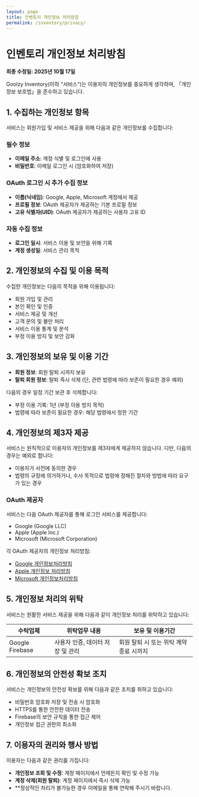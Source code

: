 ```yaml
---
layout: page
title: 인벤토리 개인정보 처리방침
permalink: /inventory/privacy/
---
```


# 인벤토리 개인정보 처리방침

**최종 수정일: 2025년 10월 17일**

Goolzy Inventory(이하 "서비스")는 이용자의 개인정보를 중요하게 생각하며, 「개인정보 보호법」을 준수하고 있습니다.

## 1. 수집하는 개인정보 항목

서비스는 회원가입 및 서비스 제공을 위해 다음과 같은 개인정보를 수집합니다:

### 필수 정보
- **이메일 주소**: 계정 식별 및 로그인에 사용
- **비밀번호**: 이메일 로그인 시 (암호화하여 저장)

### OAuth 로그인 시 추가 수집 정보
- **이름(닉네임)**: Google, Apple, Microsoft 계정에서 제공
- **프로필 정보**: OAuth 제공자가 제공하는 기본 프로필 정보
- **고유 식별자(UID)**: OAuth 제공자가 제공하는 사용자 고유 ID

### 자동 수집 정보
- **로그인 일시**: 서비스 이용 및 보안을 위해 기록
- **계정 생성일**: 서비스 관리 목적

## 2. 개인정보의 수집 및 이용 목적

수집한 개인정보는 다음의 목적을 위해 이용됩니다:

- 회원 가입 및 관리
- 본인 확인 및 인증
- 서비스 제공 및 개선
- 고객 문의 및 불만 처리
- 서비스 이용 통계 및 분석
- 부정 이용 방지 및 보안 강화

## 3. 개인정보의 보유 및 이용 기간

- **회원 정보**: 회원 탈퇴 시까지 보유
- **탈퇴 회원 정보**: 탈퇴 즉시 삭제 (단, 관련 법령에 따라 보존이 필요한 경우 예외)

다음의 경우 일정 기간 보관 후 삭제합니다:
- 부정 이용 기록: 1년 (부정 이용 방지 목적)
- 법령에 따라 보존이 필요한 경우: 해당 법령에서 정한 기간

## 4. 개인정보의 제3자 제공

서비스는 원칙적으로 이용자의 개인정보를 제3자에게 제공하지 않습니다. 다만, 다음의 경우는 예외로 합니다:

- 이용자가 사전에 동의한 경우
- 법령의 규정에 의거하거나, 수사 목적으로 법령에 정해진 절차와 방법에 따라 요구가 있는 경우

### OAuth 제공자
서비스는 다음 OAuth 제공자를 통해 로그인 서비스를 제공합니다:
- Google (Google LLC)
- Apple (Apple Inc.)
- Microsoft (Microsoft Corporation)

각 OAuth 제공자의 개인정보 처리방침:
- [Google 개인정보처리방침](https://policies.google.com/privacy)
- [Apple 개인정보 처리방침](https://www.apple.com/legal/privacy/)
- [Microsoft 개인정보처리방침](https://privacy.microsoft.com/)

## 5. 개인정보 처리의 위탁

서비스는 원활한 서비스 제공을 위해 다음과 같이 개인정보 처리를 위탁하고 있습니다:

| 수탁업체 | 위탁업무 내용 | 보유 및 이용기간 |
|---------|-------------|----------------|
| Google Firebase | 사용자 인증, 데이터 저장 및 관리 | 회원 탈퇴 시 또는 위탁 계약 종료 시까지 |

## 6. 개인정보의 안전성 확보 조치

서비스는 개인정보의 안전성 확보를 위해 다음과 같은 조치를 취하고 있습니다:

- 비밀번호 암호화 저장 및 전송 시 암호화
- HTTPS를 통한 안전한 데이터 전송
- Firebase의 보안 규칙을 통한 접근 제어
- 개인정보 접근 권한의 최소화

## 7. 이용자의 권리와 행사 방법

이용자는 다음과 같은 권리를 가집니다:

- **개인정보 조회 및 수정**: 계정 페이지에서 언제든지 확인 및 수정 가능
- **계정 삭제(회원 탈퇴)**: 계정 페이지에서 즉시 삭제 가능
- **정상적인 처리가 불가능한 경우 이메일을 통해 연락해 주시기 바랍니다.
